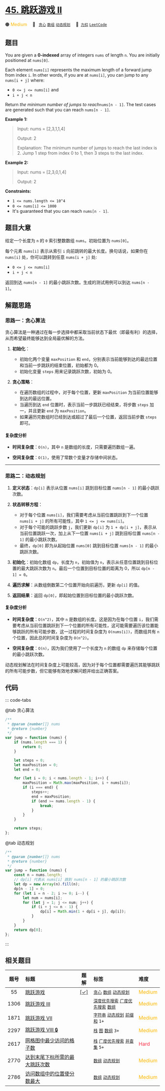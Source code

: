 # [45. 跳跃游戏 II](https://2xiao.github.io/leetcode-js/problem/0045.html)

🟠 <font color=#ffb800>Medium</font>&emsp; 🔖&ensp; [`贪心`](/tag/greedy.md) [`数组`](/tag/array.md) [`动态规划`](/tag/dynamic-programming.md)&emsp; 🔗&ensp;[`力扣`](https://leetcode.cn/problems/jump-game-ii) [`LeetCode`](https://leetcode.com/problems/jump-game-ii)

## 题目

You are given a **0-indexed** array of integers `nums` of length `n`. You are
initially positioned at `nums[0]`.

Each element `nums[i]` represents the maximum length of a forward jump from
index `i`. In other words, if you are at `nums[i]`, you can jump to any
`nums[i + j]` where:

- `0 <= j <= nums[i]` and
- `i + j < n`

Return _the minimum number of jumps to reach_`nums[n - 1]`. The test cases are
generated such that you can reach `nums[n - 1]`.

**Example 1:**

> Input: nums = [2,3,1,1,4]
>
> Output: 2
>
> Explanation: The minimum number of jumps to reach the last index is 2. Jump 1 step from index 0 to 1, then 3 steps to the last index.

**Example 2:**

> Input: nums = [2,3,0,1,4]
>
> Output: 2

**Constraints:**

- `1 <= nums.length <= 10^4`
- `0 <= nums[i] <= 1000`
- It's guaranteed that you can reach `nums[n - 1]`.

## 题目大意

给定一个长度为 `n` 的 `0` 索引整数数组 `nums`。初始位置为 `nums[0]`。

每个元素 `nums[i]` 表示从索引 `i` 向前跳转的最大长度。换句话说，如果你在 `nums[i]` 处，你可以跳转到任意 `nums[i + j]` 处:

- `0 <= j <= nums[i]`
- `i + j < n`

返回到达 `nums[n - 1]` 的最小跳跃次数。生成的测试用例可以到达 `nums[n - 1]`。

## 解题思路

### 思路一：贪心算法

贪心算法是一种通过在每一步选择中都采取当前状态下最优（即最有利）的选择，从而希望最终能够达到全局最优解的方法。

1. **初始化**：

   - 初始化两个变量 `maxPosition` 和 `end`，分别表示当前能够到达的最远位置和当前一步跳跃的结束位置，初始都为 0。
   - 初始化变量 `steps` 用来记录跳跃次数，初始为 0。

2. **贪心策略**：
   - 在遍历数组的过程中，对于每个位置，更新 `maxPosition` 为当前位置能够到达的最远位置。
   - 当遍历到达 `end` 位置时，表示当前一步跳跃已经结束，将步数 `steps` 加一，并且更新 `end` 为 `maxPosition`。
   - 如果遍历完数组时已经到达或超过了最后一个位置，返回当前步数 `steps` 即可。

#### 复杂度分析

- **时间复杂度**：`O(n)`，其中 `n` 是数组的长度，只需要遍历数组一遍。

- **空间复杂度**：`O(1)`，使用了常数个变量才存储中间状态。

---

### 思路二：动态规划

1. **定义状态**：`dp[i]` 表示从位置 `nums[i]` 跳到目标位置 `nums[n - 1]` 的最小跳跃次数。

2. **状态转移方程**：

   - 对于每个位置 `nums[i]`，我们需要考虑从当前位置跳跃到下一个位置 `nums[i + j]` 的所有可能性，其中 `1 <= j <= nums[i]`。
   - 对于每个可能的跳跃步数 `j`，我们更新 `dp[i]` 为 `1 + dp[i + j]`，表示从当前位置跳跃一次，加上从下一位置 `nums[i + j]` 跳到目标位置 `nums[n - 1]` 的最小跳跃次数。
   - 最终，`dp[0]` 即为从起始位置 `nums[0]` 跳到目标位置 `nums[n - 1]` 的最小跳跃次数。

3. **初始化**：初始化数组 `dp`，长度为 `n`，初始值为 `n`，表示从任意位置跳到目标位置的最大跳跃次数为 `n`。最后一个位置到目标位置的距离为 0，所以 `dp[n - 1] = 0`。

4. **遍历求解**：从数组倒数第二个位置开始向前遍历，更新 `dp[i]` 的值。

5. **返回结果**：返回 `dp[0]`，即起始位置到目标位置的最小跳跃次数。

#### 复杂度分析

- **时间复杂度**：`O(n^2)`，其中 `n` 是数组的长度。这是因为在每个位置 `i`，我们需要考虑从当前位置跳跃到下一个位置的所有可能性，这可能需要遍历该位置能够跳跃的所有可能步数，这一过程的时间复杂度为 `O(nums[i])`，而数组共有 `n` 个位置，因此总的时间复杂度为 `O(n^2)`。

- **空间复杂度**：`O(n)`，因为我们使用了一个长度为 `n` 的数组 `dp` 来存储每个位置的最小跳跃次数。

动态规划解法在时间复杂度上可能较高，因为对于每个位置都需要遍历其能够跳跃的所有可能步数，但它能够有效地求解问题并给出正确答案。

## 代码

::: code-tabs

@tab 贪心算法

```javascript
/**
 * @param {number[]} nums
 * @return {number}
 */
var jump = function (nums) {
	if (nums.length === 1) {
		return 0;
	}

	let steps = 0;
	let maxPosition = 0;
	let end = 0;

	for (let i = 0; i < nums.length - 1; i++) {
		maxPosition = Math.max(maxPosition, i + nums[i]);
		if (i === end) {
			steps++;
			end = maxPosition;
			if (end >= nums.length - 1) {
				break;
			}
		}
	}

	return steps;
};
```

@tab 动态规划

```javascript
/**
 * @param {number[]} nums
 * @return {number}
 */
var jump = function (nums) {
	const n = nums.length;
	// dp[i] 代表从 nums[i] 跳到 nums[n - 1] 的最小跳跃次数
	let dp = new Array(n).fill(n);
	dp[n - 1] = 0;
	for (let i = n - 2; i >= 0; i--) {
		let num = nums[i];
		for (let j = 1; j <= num; j++) {
			if (i + j <= n - 1) {
				dp[i] = Math.min(1 + dp[i + j], dp[i]);
			}
		}
	}
	return dp[0];
};
```

:::

## 相关题目

<!-- prettier-ignore -->
| 题号 | 标题 | 题解 | 标签 | 难度 |
| :------: | :------ | :------: | :------ | :------ |
| 55 | [跳跃游戏](https://leetcode.com/problems/jump-game) | [[✓]](/problem/0055.md) |  [`贪心`](/tag/greedy.md) [`数组`](/tag/array.md) [`动态规划`](/tag/dynamic-programming.md) | <font color=#ffb800>Medium</font> |
| 1306 | [跳跃游戏 III](https://leetcode.com/problems/jump-game-iii) |  |  [`深度优先搜索`](/tag/depth-first-search.md) [`广度优先搜索`](/tag/breadth-first-search.md) [`数组`](/tag/array.md) | <font color=#ffb800>Medium</font> |
| 1871 | [跳跃游戏 VII](https://leetcode.com/problems/jump-game-vii) |  |  [`字符串`](/tag/string.md) [`动态规划`](/tag/dynamic-programming.md) [`前缀和`](/tag/prefix-sum.md) `1+` | <font color=#ffb800>Medium</font> |
| 2297 | [跳跃游戏 VIII 🔒](https://leetcode.com/problems/jump-game-viii) |  |  [`栈`](/tag/stack.md) [`图`](/tag/graph.md) [`数组`](/tag/array.md) `3+` | <font color=#ffb800>Medium</font> |
| 2617 | [网格图中最少访问的格子数](https://leetcode.com/problems/minimum-number-of-visited-cells-in-a-grid) |  |  [`栈`](/tag/stack.md) [`广度优先搜索`](/tag/breadth-first-search.md) [`并查集`](/tag/union-find.md) `5+` | <font color=#ff334b>Hard</font> |
| 2770 | [达到末尾下标所需的最大跳跃次数](https://leetcode.com/problems/maximum-number-of-jumps-to-reach-the-last-index) |  |  [`数组`](/tag/array.md) [`动态规划`](/tag/dynamic-programming.md) | <font color=#ffb800>Medium</font> |
| 2786 | [访问数组中的位置使分数最大](https://leetcode.com/problems/visit-array-positions-to-maximize-score) |  |  [`数组`](/tag/array.md) [`动态规划`](/tag/dynamic-programming.md) | <font color=#ffb800>Medium</font> |